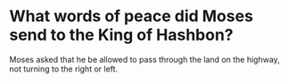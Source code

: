 # What words of peace did Moses send to the King of Hashbon?

Moses asked that he be allowed to pass through the land on the highway, not turning to the right or left.
